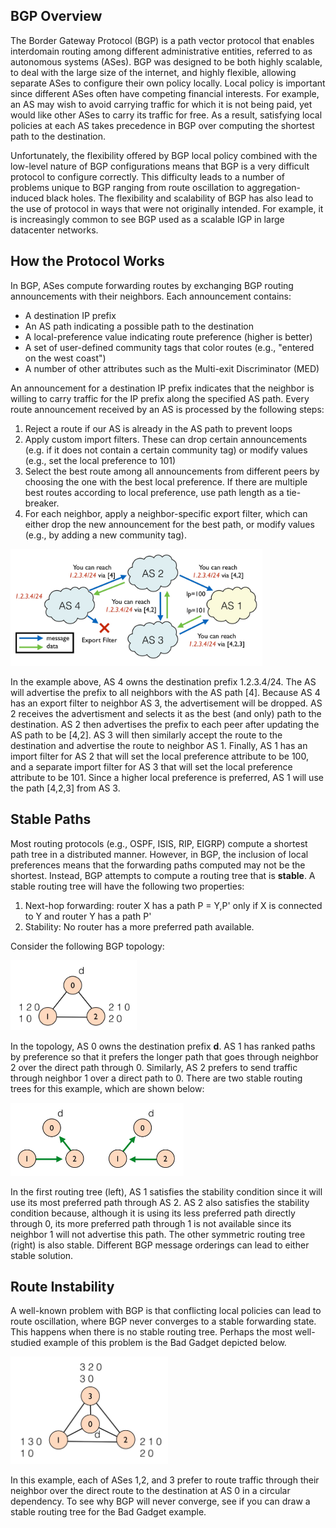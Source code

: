 
## BGP Overview

The Border Gateway Protocol (BGP) is a path vector protocol that enables interdomain routing among different administrative entities, referred to as autonomous systems (ASes). BGP was designed to be both highly scalable, to deal with the large size of the internet, and highly flexible, allowing separate ASes to configure their own policy locally.
Local policy is important since different ASes often have competing financial interests. For example, an AS may wish to avoid carrying traffic for which it is not being paid, yet would like other ASes to carry its traffic for free. As a result, satisfying local policies at each AS takes precedence in BGP over computing the shortest path to the destination.

Unfortunately, the flexibility offered by BGP local policy combined with the low-level nature of BGP configurations means that BGP is a very difficult protocol to configure correctly. This difficulty leads to a number of problems unique to BGP ranging from route oscillation to aggregation-induced black holes. 
The flexibility and scalability of BGP has also lead to the use of protocol in ways that were not originally intended. For example, it is increasingly common to see BGP used as a scalable IGP in large datacenter networks.


## How the Protocol Works

In BGP, ASes compute forwarding routes by exchanging BGP routing announcements with their neighbors. Each announcement contains:

  * A destination IP prefix
  * An AS path indicating a possible path to the destination
  * A local-preference value indicating route preference (higher is better)
  * A set of user-defined community tags that color routes (e.g., "entered on the west coast")
  * A number of other attributes such as the Multi-exit Discriminator (MED)

An announcement for a destination IP prefix indicates that the neighbor is willing to carry traffic for the IP prefix along the specified AS path. Every route announcement received by an AS is processed by the following steps:

  1. Reject a route if our AS is already in the AS path to prevent loops
  2. Apply custom import filters. These can drop certain announcements (e.g. if it does not contain a certain community tag) or modify values (e.g., set the local preference to 101)
  3. Select the best route among all announcements from different peers by choosing the one with the best local preference. If there are multiple best routes according to local preference, use path length as a tie-breaker.
  4. For each neighbor, apply a neighbor-specific export filter, which can either drop the new announcement for the best path, or modify values (e.g., by adding a new community tag).

<img style="width:80%;height:80%" src="../img/BGP-protocol.jpg" />

In the example above, AS 4 owns the destination prefix 1.2.3.4/24. The AS will advertise the prefix to all neighbors with the AS path [4]. Because AS 4 has an export filter to neighbor AS 3, the advertisement will be dropped. AS 2 receives the advertisment and selects it as the best (and only) path to the destination. AS 2 then advertises the prefix to each peer after updating the AS path to be [4,2]. AS 3 will then similarly accept the route to the destination and advertise the route to neighbor AS 1. Finally, AS 1 has an import filter for AS 2 that will set the local preference attribute to be 100, and a separate import filter for AS 3 that will set the local preference attribute to be 101. Since a higher local preference is preferred, AS 1 will use the path [4,2,3] from AS 3.

## Stable Paths

Most routing protocols (e.g., OSPF, ISIS, RIP, EIGRP) compute a shortest path tree in a distributed manner. However, in BGP, the inclusion of local preferences means that the forwarding paths computed may not be the shortest. Instead, BGP attempts to compute a routing tree that is **stable**. A stable routing tree will have the following two properties:

  1. Next-hop forwarding: router X has a path P = Y,P' only if X is connected to Y and router Y has a path P'
  2. Stability: No router has a more preferred path available.

Consider the following BGP topology:

<img style="width:40%;height:40%" src="../img/Example1.jpg" />

In the topology, AS 0 owns the destination prefix **d**. AS 1 has ranked paths by preference so that it prefers the longer path that goes through neighbor 2 over the direct path through 0. Similarly, AS 2 prefers to send traffic through neighbor 1 over a direct path to 0. There are two stable routing trees for this example, which are shown below:

<img style="width:55%;height:55%" src="../img/Example1-stable.jpg" />

In the first routing tree (left), AS 1 satisfies the stability condition since it will use its most preferred path through AS 2. AS 2 also satisfies the stability condition because, although it is using its less preferred path directly through 0, its more preferred path through 1 is not available since its neighbor 1 will not advertise this path. The other symmetric routing tree (right) is also stable. Different BGP message orderings can lead to either stable solution.

## Route Instability

A well-known problem with BGP is that conflicting local policies can lead to route oscillation, where BGP never converges to a stable forwarding state. This happens when there is no stable routing tree. Perhaps the most well-studied example of this problem is the Bad Gadget depicted below. 

<img style="width:50%;height:50%" src="../img/BadGadget.jpg" />

In this example, each of ASes 1,2, and 3 prefer to route traffic through their neighbor over the direct route to the destination at AS 0 in a circular dependency. To see why BGP will never converge, see if you can draw a stable routing tree for the Bad Gadget example.
